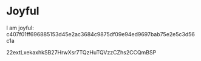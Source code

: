 # Joyful

I am joyful: c407f01ff696885153d45e2ac3684c9875df09e94ed9697bab75e2e5c3d56c1a


22extLxekaxhkSB27HrwXsr7TQzHuTQVzzCZhs2CCQmBSP